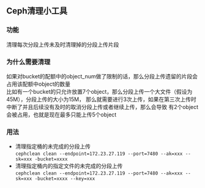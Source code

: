 ## Ceph清理小工具  
### 功能
清理每次分段上传未及时清理掉的分段上传片段

### 为什么需要清理
如果对bucket的配额中的object_num做了限制的话，那么分段上传遗留的片段会占用该配额中object的数量  
比如有一个bucket的只允许放置7个object，那么分段上传一个大文件（假设为45M），分段上传的大小为15M，
那么就需要进行3次上传，如果在第三次上传时中断了并且后续没有及时的取消分段上传或者继续上传，那么会导致
有2个object会被占用，也就是现在最多只能上传5个object


### 用法
- 清理指定桶的未完成的分段上传  
`cephclean clean --endpoint=172.23.27.119 --port=7480 --ak=xxx --sk=xxx -bucket=xxxx`
- 清理指定桶内的指定文件的未完成的分段上传  
`cephclean clean --endpoint=172.23.27.119 --port=7480 --ak=xxx --sk=xxx -bucket=xxxx --key=xxx`


